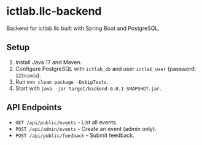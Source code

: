 # ictlab.llc-backend
Backend for ictlab.llc built with Spring Boot and PostgreSQL.

## Setup
1. Install Java 17 and Maven.
2. Configure PostgreSQL with `ictlab_db` and user `ictlab_user` (password: `123nimda`).
3. Run `mvn clean package -DskipTests`.
4. Start with `java -jar target/backend-0.0.1-SNAPSHOT.jar`.

## API Endpoints
- `GET /api/public/events` - List all events.
- `POST /api/admin/events` - Create an event (admin only).
- `POST /api/public/feedback` - Submit feedback.
